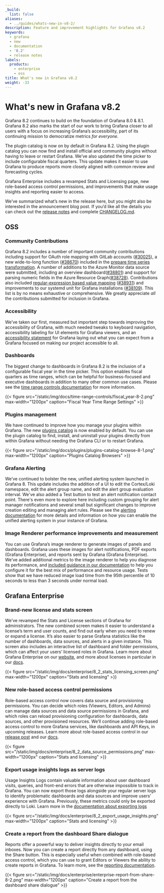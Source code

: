 ```yaml
---
_build:
  list: false
aliases:
  - ../guides/whats-new-in-v8-2/
description: Feature and improvement highlights for Grafana v8.2
keywords:
  - grafana
  - new
  - documentation
  - '8.2'
  - release notes
labels:
  products:
    - enterprise
    - oss
title: What's new in Grafana v8.2
weight: -33
---
```


# What's new in Grafana v8.2

Grafana 8.2 continues to build on the foundation of Grafana 8.0 & 8.1. Grafana 8.2 also marks the start of our work to bring Grafana closer to all users with a focus on increasing Grafana’s accessibility, part of its continuing mission to democratize metrics _for everyone_.

The plugin catalog is now on by default in Grafana 8.2. Using the plugin catalog you can now find and install official and community plugins without having to leave or restart Grafana. We’ve also updated the time picker to include configurable fiscal quarters. This update makes it easier to use Grafana to produce reports more closely aligned with common review and forecasting cycles.

Grafana Enterprise includes a revamped Stats and Licensing page, new role-based access control permissions, and improvements that make usage insights and reporting easier to access.

We’ve summarized what’s new in the release here, but you might also be interested in the announcement blog post. If you’d like all the details you can check out the [release notes](/docs/grafana/next/release-notes/release-notes-8-2-0/) and complete [CHANGELOG.md](https://github.com/grafana/grafana/blob/master/CHANGELOG.md).

## OSS

### Community Contributions

Grafana 8.2 includes a number of important community contributions including support for OAuth role mapping with GitLab accounts ([#30025](https://github.com/grafana/grafana/pull/30025)), a new wide-to-long function ([#38670](https://github.com/grafana/grafana/pull/38670)) included in the [prepare time series transformation](/docs/grafana/latest/panels/transformations/types-options/#prepare-time-series). A number of additions to the Azure Monitor data source were submitted, including an overview dashboard([#38801](https://github.com/grafana/grafana/pull/38801)) and support for parsing numeric fields in the Azure Resource Graph([#38728](https://github.com/grafana/grafana/pull/38728)). Contributions also included [regular-expression based value mapping](/docs/grafana/next/panels/value-mappings/#map-a-regular-expression) ([#38931](https://github.com/grafana/grafana/pull/38931)) and improvements to our systemd unit for Grafana installations ([#38109](https://github.com/grafana/grafana/pull/38109)). This list is by no means exhaustive or comprehensive. We greatly appreciate _all_ the contributions submitted for inclusion in Grafana.

### Accessibility

We’ve taken our first, measured but important step towards improving the accessibility of Grafana, with much needed tweaks to keyboard navigation, accessibility labeling for UI elements for Grafana viewers, and an [accessibility statement](/accessibility/) for Grafana laying out what you can expect from a Grafana focused on making our project accessible to all.

### Dashboards

The biggest change to dashboards in Grafana 8.2 is the inclusion of a configurable fiscal year in the time picker. This option enables fiscal quarters as time ranges, which can be helpful for business-focused and executive dashboards in addition to many other common use cases. Please see the [time range controls documentation](/docs/grafana/latest/dashboards/time-range-controls/) for more information.

{{< figure src="/static/img/docs/time-range-controls/fiscal_year-8-2.png" max-width="1200px" caption="Fiscal Year Time Range Settings" >}}

### Plugins management

We have continued to improve how you manage your plugins within Grafana. The new [plugins catalog](/docs/grafana/v8.0/administration/configuration/#plugin_admin_enabled) is now enabled by default. You can use the plugin catalog to find, install, and uninstall your plugins directly from within Grafana without needing the Grafana CLI or to restart Grafana.

{{< figure src="/static/img/docs/plugins/plugins-catalog-browse-8-1.png" max-width="1200px" caption="Plugins Catalog Browsers" >}}

### Grafana Alerting

We’ve continued to bolster the new, unified alerting system launched in Grafana 8. This update includes the addition of a UI to edit the Cortex/Loki namespace, edit the alert group name, and edit the alert group evaluation interval. We've also added a Test button to test an alert notification contact point. There's even more to explore here including custom grouping for alert manager notifications and several small but significant changes to improve creation editing and managing alert rules. Please see the [alerting documentation](/docs/grafana/latest/alerting/unified-alerting/) for more details and information on how you can enable the unified alerting system in your instance of Grafana.

### Image Renderer performance improvements and measurement

You can use Grafana’s image renderer to generate images of panels and dashboards. Grafana uses these images for alert notifications, PDF exports (Grafana Enterprise), and reports sent by Grafana (Grafana Enterprise). We’ve added additional metrics to the image renderer to help you diagnose its performance, and [included guidance in our documentation](/docs/grafana/next/image-rendering/#rendering-mode) to help you configure it for the best mix of performance and resource usage. Tests show that we have reduced image load time from the 95th percentile of 10 seconds to less than 3 seconds under normal load.

## Grafana Enterprise

### Brand-new license and stats screen

We’ve revamped the Stats and License sections of Grafana for administrators. The new combined screen makes it easier to understand a license’s term and user counts, and find out early when you need to renew or expand a license. It’s also easier to parse Grafana statistics like the number of dashboards, data sources, and alerts in a given instance. This screen also includes an interactive list of dashboard and folder permissions, which can affect your users’ licensed roles in Grafana. Learn more about Grafana Enterprise on our [website](/products/enterprise/grafana/), and more about licenses in particular in our [docs](/docs/grafana/latest/enterprise/license/license-restrictions/).

{{< figure src="/static/img/docs/enterprise/8_2_stats_licensing_screen.png" max-width="1200px" caption="Stats and licensing" >}}

### New role-based access control permissions

Role-based access control now covers data source and provisioning permissions. You can decide which roles (Viewers, Editors, and Admins) can manage data sources and data source permissions in Grafana, and which roles can reload provisioning configuration for dashboards, data sources, and other provisioned resources. We’ll continue adding role-based access control to more Grafana services, like dashboards and API Keys, in upcoming releases. Learn more about role-based access control in our [release post](/blog/2021/06/23/new-in-grafana-enterprise-8.0-fine-grained-access-control-for-reporting-and-user-management/) and our [docs](/docs/grafana/latest/enterprise/access-control/).

{{< figure src="/static/img/docs/enterprise/8_2_data_source_permissions.png" max-width="1200px" caption="Stats and licensing" >}}

### Export usage insights logs as server logs

Usage Insights Logs contain valuable information about user dashboard visits, queries, and front-end errors that are otherwise impossible to track in Grafana. You can now export those logs alongside your regular server logs to identify problematic dashboards and data sources and improve users’ experience with Grafana. Previously, these metrics could only be exported directly to Loki. Learn more in the [documentation about exporting logs](/docs/grafana/latest/enterprise/usage-insights/export-logs/)

{{< figure src="/static/img/docs/enterprise/8_2_export_usage_insights.png" max-width="1200px" caption="Stats and licensing" >}}

### Create a report from the dashboard Share dialogue

Reports offer a powerful way to deliver insights directly to your email inboxes. Now you can create a report directly from any dashboard, using the Share button. This is especially useful when combined with role-based access control, which you can use to grant Editors or Viewers the ability to create reports in Grafana. To learn more, see the [reporting documentation](/docs/grafana/latest/enterprise/reporting/).

{{< figure src="/static/img/docs/enterprise/enterprise-report-from-share-8-2.png" max-width="1200px" caption="Create a report from the dashboard share dialogue" >}}
